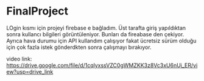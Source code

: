 # FinalProject

LOgin kısmı için projeyi firebase e bağladım. Üst tarafta giriş yapıldıktan sonra kullancı bilgileri görüntüleniyor. Bunları da fireabase den çekiyor. Ayrıca hava durumu için API kullandım çalışıyor fakat ücretsiz sürüm olduğu için çok fazla istek gönderdkten sonra çalışmayı bırakıyor.

video link:
https://drive.google.com/file/d/1cqlyxssVZC0gWMZKK3z8Vc3xU6nUj_ER/view?usp=drive_link

